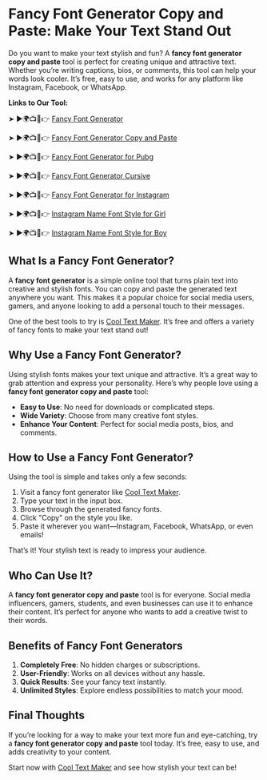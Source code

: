 # Fancy Font Generator Copy and Paste: Make Your Text Stand Out  

Do you want to make your text stylish and fun? A **fancy font generator copy and paste** tool is perfect for creating unique and attractive text. Whether you’re writing captions, bios, or comments, this tool can help your words look cooler. It’s free, easy to use, and works for any platform like Instagram, Facebook, or WhatsApp.  

**Links to Our Tool:**

➤ ►🌍📺📱👉 [Fancy Font Generator ](https://www.cooltextmaker.com/)

➤ ►🌍📺📱👉 [Fancy Font Generator Copy and Paste ](https://www.cooltextmaker.com/)

➤ ►🌍📺📱👉 [Fancy Font Generator for Pubg ](https://www.cooltextmaker.com/)

➤ ►🌍📺📱👉 [Fancy Font Generator Cursive ](https://www.cooltextmaker.com/)

➤ ►🌍📺📱👉 [Fancy Font Generator for Instagram ](https://www.cooltextmaker.com/)

➤ ►🌍📺📱👉 [Instagram Name Font Style for Girl ](https://www.cooltextmaker.com/)

➤ ►🌍📺📱👉 [Instagram Name Font Style for Boy  ](https://www.cooltextmaker.com/)


## What Is a Fancy Font Generator?  
A **fancy font generator** is a simple online tool that turns plain text into creative and stylish fonts. You can copy and paste the generated text anywhere you want. This makes it a popular choice for social media users, gamers, and anyone looking to add a personal touch to their messages.  

One of the best tools to try is [Cool Text Maker](https://www.cooltextmaker.com/). It’s free and offers a variety of fancy fonts to make your text stand out!  

## Why Use a Fancy Font Generator?  
Using stylish fonts makes your text unique and attractive. It’s a great way to grab attention and express your personality. Here’s why people love using a **fancy font generator copy and paste** tool:  
- **Easy to Use**: No need for downloads or complicated steps.  
- **Wide Variety**: Choose from many creative font styles.  
- **Enhance Your Content**: Perfect for social media posts, bios, and comments.  

## How to Use a Fancy Font Generator?  
Using the tool is simple and takes only a few seconds:  
1. Visit a fancy font generator like [Cool Text Maker](https://www.cooltextmaker.com/).  
2. Type your text in the input box.  
3. Browse through the generated fancy fonts.  
4. Click "Copy" on the style you like.  
5. Paste it wherever you want—Instagram, Facebook, WhatsApp, or even emails!  

That’s it! Your stylish text is ready to impress your audience.  

## Who Can Use It?  
A **fancy font generator copy and paste** tool is for everyone. Social media influencers, gamers, students, and even businesses can use it to enhance their content. It’s perfect for anyone who wants to add a creative twist to their words.  

## Benefits of Fancy Font Generators  
1. **Completely Free**: No hidden charges or subscriptions.  
2. **User-Friendly**: Works on all devices without any hassle.  
3. **Quick Results**: See your fancy text instantly.  
4. **Unlimited Styles**: Explore endless possibilities to match your mood.  

## Final Thoughts  
If you’re looking for a way to make your text more fun and eye-catching, try a **fancy font generator copy and paste** tool today. It’s free, easy to use, and adds creativity to your content.  

Start now with [Cool Text Maker](https://www.cooltextmaker.com/) and see how stylish your text can be!  
